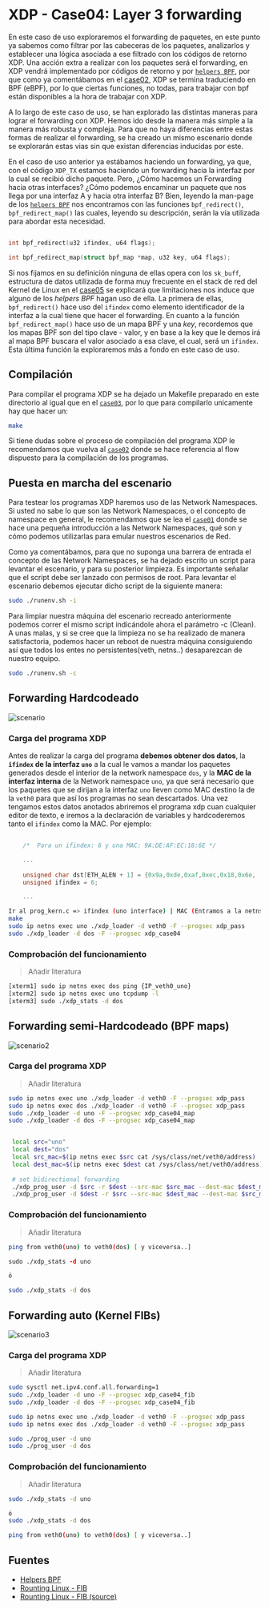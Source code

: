 # XDP - Case04: Layer 3 forwarding

En este caso de uso exploraremos el forwarding de paquetes, en este punto ya sabemos como filtrar por las cabeceras de los paquetes, analizarlos y establecer una lógica asociada a ese filtrado con los códigos de retorno XDP. Una acción extra a realizar con los paquetes será el forwarding, en XDP vendrá implementado por códigos de retorno y por [``helpers BPF``](http://man7.org/linux/man-pages/man7/bpf-helpers.7.html), por que como ya comentábamos en el [case02](https://github.com/davidcawork/TFG/tree/master/src/use_cases/xdp/case02), XDP se termina traduciendo en BPF (eBPF), por lo que ciertas funciones, no todas, para trabajar con bpf están disponibles a la hora de trabajar con XDP. 

A lo largo de este caso de uso, se han explorado las distintas maneras para lograr el forwarding con XDP. Hemos ido desde la manera más simple a la manera más robusta y compleja. Para que no haya diferencias entre estas formas de realizar el forwarding, se ha creado un mismo escenario donde se explorarán estas vias sin que existan diferencias inducidas por este.

En el caso de uso anterior ya estábamos haciendo un forwarding, ya que, con el código ``XDP_TX`` estamos haciendo un forwarding hacia la interfaz por la cual se recibió dicho paquete. Pero, ¿Cómo hacemos un Forwarding hacia otras interfaces? ¿Cómo podemos encaminar un paquete que nos llega por una interfaz A y hacia otra interfaz B? Bien, leyendo la man-page de los [``helpers BPF``](http://man7.org/linux/man-pages/man7/bpf-helpers.7.html) nos encontramos con las funciones ``bpf_redirect()``, ``bpf_redirect_map()`` las cuales, leyendo su descripción, serán la vía utilizada para abordar esta necesidad.

```C

int bpf_redirect(u32 ifindex, u64 flags);

int bpf_redirect_map(struct bpf_map *map, u32 key, u64 flags);

```

Si nos fijamos en su definición ninguna de ellas opera con los ``sk_buff``, estructura de datos utilizada de forma muy frecuente en el stack de red del Kernel de Linux en el [case05](https://github.com/davidcawork/TFG/blob/master/src/use_cases/xdp/case05/) se explicará que limitaciones nos induce que alguno de los _helpers BPF_ hagan uso de ella. La primera de ellas, ``bpf_redirect()`` hace uso del ``ifindex`` como elemento identificador de la interfaz a la cual tiene que hacer el forwarding. En cuanto a la función ``bpf_redirect_map()`` hace uso de un mapa BPF y una _key_, recordemos que los mapas BPF son del tipo clave - valor, y en base a la key que le demos irá al mapa BPF buscara el valor asociado a esa clave, el cual, será un ``ifindex``. Esta última función la exploraremos más a fondo en este caso de uso.


## Compilación

Para compilar el programa XDP se ha dejado un Makefile preparado en este directorio al igual que en el [``case03``](https://github.com/davidcawork/TFG/tree/master/src/use_cases/xdp/case03), por lo que para compilarlo unicamente hay que hacer un:

```bash
make
```
Si tiene dudas sobre el proceso de compilación del programa XDP le recomendamos que vuelva al [``case02``](https://github.com/davidcawork/TFG/tree/master/src/use_cases/xdp/case02) donde se hace referencia al flow dispuesto para la compilación de los programas.

## Puesta en marcha del escenario

Para testear los programas XDP haremos uso de las Network Namespaces. Si usted no sabe lo que son las Network Namespaces, o el concepto de namespace en general, le recomendamos que se lea el [``case01``](https://github.com/davidcawork/TFG/tree/master/src/use_cases/xdp/case01) donde se hace una pequeña introducción a las Network Namespaces, qué son y cómo podemos utilizarlas para emular nuestros escenarios de Red. 

Como ya comentábamos, para que no suponga una barrera de entrada el concepto de las Network Namespaces, se ha dejado escrito un script para levantar el escenario, y para su posterior limpieza. Es importante señalar que el script debe ser lanzado con permisos de root. Para levantar el escenario debemos ejecutar dicho script de la siguiente manera:

```bash
sudo ./runenv.sh -i
```

Para limpiar nuestra máquina del escenario recreado anteriormente podemos correr el mismo script indicándole ahora el parámetro -c (Clean). A unas malas, y si se cree que la limpieza no se ha realizado de manera satisfactoria, podemos hacer un reboot de nuestra máquina consiguiendo así que todos los entes no persistentes(veth, netns..) desaparezcan de nuestro equipo.

```bash
sudo ./runenv.sh -c
```


## Forwarding Hardcodeado

![scenario](../../../../img/use_cases/xdp/case04/scenario_01.png)

### Carga del programa  XDP

Antes de realizar la carga del programa **debemos obtener dos datos**, la **``ifindex`` de la interfaz ``uno``** a la cual le vamos a mandar los paquetes generados desde el interior de la network namespace ``dos``, y la **MAC de la interfaz interna** de la Network namespace ``uno``, ya que será necesario que los paquetes que se dirijan a la interfaz ``uno`` lleven como MAC destino la de la ``veth0`` para que así los programas no sean descartados. Una vez tengamos estos datos anotados abriremos el programa xdp cuan cualquier editor de texto, e iremos a la declaración de variables y hardcoderemos tanto el ``ifindex`` como la MAC. Por ejemplo:

```C 

    /*  Para un ifindex: 6 y una MAC: 9A:DE:AF:EC:18:6E */

    ...
    
    unsigned char dst[ETH_ALEN + 1] = {0x9a,0xde,0xaf,0xec,0x18,0x6e, '\0'} ;
    unsigned ifindex = 6; 

    ...

```

```bash
Ir al prog_kern.c => ifindex (uno interface) | MAC (Entramos a la netns miramos la MAC de veth0)
make
sudo ip netns exec uno ./xdp_loader -d veth0 -F --progsec xdp_pass
sudo ./xdp_loader -d dos -F --progsec xdp_case04

```

### Comprobación del funcionamiento

> Añadir literatura

```bash
[xterm1] sudo ip netns exec dos ping {IP_veth0_uno}
[xterm2] sudo ip netns exec uno tcpdump -l
[xterm3] sudo ./xdp_stats -d dos
```
## Forwarding semi-Hardcodeado (BPF maps)

![scenario2](../../../../img/use_cases/xdp/case04/scenario_02.png)

### Carga del programa  XDP

> Añadir literatura

```bash
sudo ip netns exec uno ./xdp_loader -d veth0 -F --progsec xdp_pass
sudo ip netns exec dos ./xdp_loader -d veth0 -F --progsec xdp_pass
sudo ./xdp_loader -d uno -F --progsec xdp_case04_map
sudo ./xdp_loader -d dos -F --progsec xdp_case04_map


 local src="uno"
 local dest="dos"
 local src_mac=$(ip netns exec $src cat /sys/class/net/veth0/address)
 local dest_mac=$(ip netns exec $dest cat /sys/class/net/veth0/address)
 
 # set bidirectional forwarding
 ./xdp_prog_user -d $src -r $dest --src-mac $src_mac --dest-mac $dest_mac
 ./xdp_prog_user -d $dest -r $src --src-mac $dest_mac --dest-mac $src_mac

```

### Comprobación del funcionamiento

> Añadir literatura

```bash
ping from veth0(uno) to veth0(dos) [ y viceversa..]

sudo ./xdp_stats -d uno

ó

sudo ./xdp_stats -d dos

``` 

## Forwarding auto (Kernel FIBs)

![scenario3](../../../../img/use_cases/xdp/case04/scenario_03.png)

### Carga del programa  XDP

> Añadir literatura

```bash
sudo sysctl net.ipv4.conf.all.forwarding=1
sudo ./xdp_loader -d uno -F --progsec xdp_case04_fib
sudo ./xdp_loader -d dos -F --progsec xdp_case04_fib

sudo ip netns exec uno ./xdp_loader -d veth0 -F --progsec xdp_pass
sudo ip netns exec dos ./xdp_loader -d veth0 -F --progsec xdp_pass

sudo ./prog_user -d uno
sudo ./prog_user -d dos

```

### Comprobación del funcionamiento

> Añadir literatura

```bash 
sudo ./xdp_stats -d uno

ó
sudo ./xdp_stats -d dos

ping from veth0(uno) to veth0(dos) [ y viceversa..]
```

## Fuentes

* [Helpers BPF](http://man7.org/linux/man-pages/man7/bpf-helpers.7.html) 
* [Rounting Linux - FIB](https://www.net.in.tum.de/fileadmin/TUM/NET/NET-2015-09-1/NET-2015-09-1_07.pdf)
* [Rounting Linux - FIB (source)](https://github.com/torvalds/linux/blob/master/include/net/fib_rules.h)
